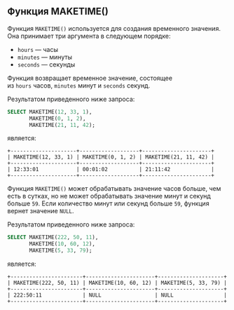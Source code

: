 ## Функция MAKETIME()

Функция `MAKETIME()` используется для создания временного значения. Она принимает три аргумента в следующем порядке:

- `hours` — часы
- `minutes` — минуты
- `seconds` — секунды

Функция возвращает временное значение, состоящее из `hours` часов, `minutes` минут и `seconds` секунд.

Результатом приведенного ниже запроса:

```sql
SELECT MAKETIME(12, 33, 1),
       MAKETIME(0, 1, 2),
       MAKETIME(21, 11, 42);
```

является:

```no-highlight
+---------------------+-------------------+----------------------+
| MAKETIME(12, 33, 1) | MAKETIME(0, 1, 2) | MAKETIME(21, 11, 42) |
+---------------------+-------------------+----------------------+
| 12:33:01            | 00:01:02          | 21:11:42             |
+---------------------+-------------------+----------------------+
```

Функция `MAKETIME()` может обрабатывать значение часов больше, чем есть в сутках, но не может обрабатывать значение минут и секунд больше `59`. Если количество минут или секунд больше `59`, функция вернет значение `NULL`.

Результатом приведенного ниже запроса:

```sql
SELECT MAKETIME(222, 50, 11),
       MAKETIME(10, 60, 12),
       MAKETIME(5, 33, 79);
```

является:

```no-highlight
+-----------------------+----------------------+---------------------+
| MAKETIME(222, 50, 11) | MAKETIME(10, 60, 12) | MAKETIME(5, 33, 79) |
+-----------------------+----------------------+---------------------+
| 222:50:11             | NULL                 | NULL                |
+-----------------------+----------------------+---------------------+
```